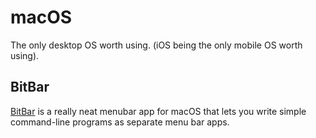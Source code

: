 # macOS

The only desktop OS worth using. (iOS being the only mobile OS worth using).

## BitBar

[BitBar](https://getbitbar.com) is a really neat menubar app for macOS that lets you write simple command-line programs as separate menu bar apps.
